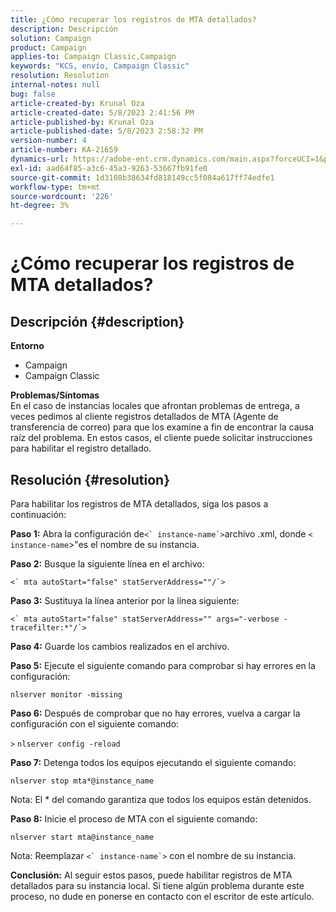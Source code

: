```yaml
---
title: ¿Cómo recuperar los registros de MTA detallados?
description: Descripción
solution: Campaign
product: Campaign
applies-to: Campaign Classic,Campaign
keywords: "KCS, envío, Campaign Classic"
resolution: Resolution
internal-notes: null
bug: false
article-created-by: Krunal Oza
article-created-date: 5/8/2023 2:41:56 PM
article-published-by: Krunal Oza
article-published-date: 5/8/2023 2:58:32 PM
version-number: 4
article-number: KA-21659
dynamics-url: https://adobe-ent.crm.dynamics.com/main.aspx?forceUCI=1&pagetype=entityrecord&etn=knowledgearticle&id=96c23f76-aeed-ed11-8849-6045bd006268
exl-id: aad64f85-a3c6-45a3-9263-53667fb91fe0
source-git-commit: 1d3108b38634fd818149cc5f084a617ff74edfe1
workflow-type: tm+mt
source-wordcount: '226'
ht-degree: 3%

---
```


# ¿Cómo recuperar los registros de MTA detallados?

## Descripción {#description}

<b>Entorno</b>
- Campaign
- Campaign Classic



<b>Problemas/Síntomas</b><br>En el caso de instancias locales que afrontan problemas de entrega, a veces pedimos al cliente registros detallados de MTA (Agente de transferencia de correo) para que los examine a fin de encontrar la causa raíz del problema. En estos casos, el cliente puede solicitar instrucciones para habilitar el registro detallado.
 

## Resolución {#resolution}


Para habilitar los registros de MTA detallados, siga los pasos a continuación:

<b>Paso 1:</b>
Abra la configuración de``<` instance-name`>``archivo .xml, donde `<` `instance-name`>&quot;es el nombre de su instancia.

<b>Paso 2:</b>
Busque la siguiente línea en el archivo:

``<` mta autoStart="false" statServerAddress=""/`>``

<b>Paso 3:</b>
Sustituya la línea anterior por la línea siguiente:

``<` mta autoStart="false" statServerAddress="" args="-verbose -tracefilter:*"/`>``

<b>Paso 4:</b>
Guarde los cambios realizados en el archivo.

<b>Paso 5:</b>
Ejecute el siguiente comando para comprobar si hay errores en la configuración:

`nlserver monitor -missing`

<b>Paso 6:</b>
Después de comprobar que no hay errores, vuelva a cargar la configuración con el siguiente comando:

`>` `nlserver config -reload`

<b>Paso 7:</b>
Detenga todos los equipos ejecutando el siguiente comando:

`nlserver stop mta*@instance_name`

Nota: El \* del comando garantiza que todos los equipos están detenidos.

<b>Paso 8:</b>
Inicie el proceso de MTA con el siguiente comando:

`nlserver start mta@instance_name`

Nota: Reemplazar ``<` instance-name`>`` con el nombre de su instancia.

<b>Conclusión:</b>
Al seguir estos pasos, puede habilitar registros de MTA detallados para su instancia local. Si tiene algún problema durante este proceso, no dude en ponerse en contacto con el escritor de este artículo.
